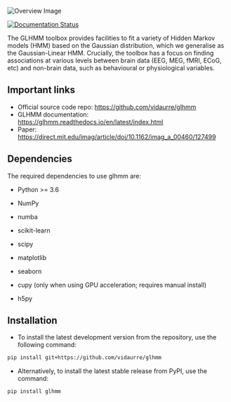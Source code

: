 ![Overview Image](logo2_full.png)

[![Documentation Status](https://readthedocs.org/projects/glhmm/badge/?version=latest)](https://glhmm.readthedocs.io/en/latest/?badge=latest)

The GLHMM toolbox provides facilities to fit a variety of Hidden Markov models (HMM) based on the Gaussian distribution, which we generalise as the Gaussian-Linear HMM. 
Crucially, the toolbox has a focus on finding associations at various levels between brain data (EEG, MEG, fMRI, ECoG, etc) and non-brain data, such as behavioural or physiological variables.

## Important links

- Official source code repo: <https://github.com/vidaurre/glhmm>
- GLHMM documentation: <https://glhmm.readthedocs.io/en/latest/index.html>
- Paper: <https://direct.mit.edu/imag/article/doi/10.1162/imag_a_00460/127499>

## Dependencies

The required dependencies to use glhmm are:

- Python >= 3.6
- NumPy
- numba
- scikit-learn
- scipy
- matplotlib
- seaborn

- cupy (only when using GPU acceleration; requires manual install)
- h5py

## Installation

- To install the latest development version from the repository, use the following command:
```bash
pip install git+https://github.com/vidaurre/glhmm
```

- Alternatively, to install the latest stable release from PyPI, use the command:
```bash
pip install glhmm
```
